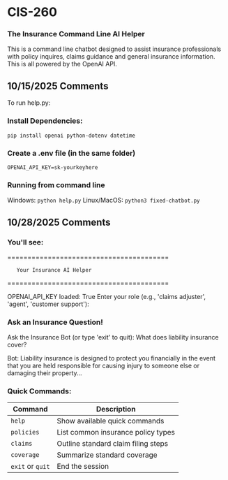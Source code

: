 # CIS-260

### The Insurance Command Line AI Helper

This is a command line chatbot designed to assist insurance professionals with policy inquires, claims guidance and general insurance information. This is all powered by the OpenAI API.

## 10/15/2025 Comments

To run help.py:


### Install Dependencies: 
`pip install openai python-dotenv datetime`

### Create a .env file (in the same folder)
`OPENAI_API_KEY=sk-yourkeyhere`

### Running from command line

Windows: `python help.py`
Linux/MacOS: `python3 fixed-chatbot.py`

## 10/28/2025 Comments

### You'll see:


========================================

       Your Insurance AI Helper
       
========================================


OPENAI_API_KEY loaded: True
Enter your role (e.g., 'claims adjuster', 'agent', 'customer support'):

### Ask an Insurance Question!
Ask the Insurance Bot (or type 'exit' to quit): What does liability insurance cover?

Bot: Liability insurance is designed to protect you financially in the event that you are held responsible for causing injury to someone else or damaging their property...

### Quick Commands: 

| Command          | Description                         |
| ---------------- | ----------------------------------- |
| `help`           | Show available quick commands       |
| `policies`       | List common insurance policy types  |
| `claims`         | Outline standard claim filing steps |
| `coverage`       | Summarize standard coverage         |
| `exit` or `quit` | End the session                     |
